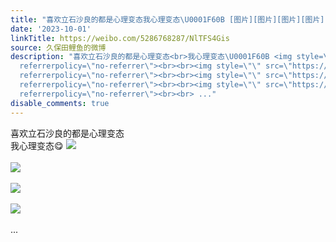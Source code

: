 ```yaml
---
title: "喜欢立石沙良的都是心理变态我心理变态\U0001F60B [图片][图片][图片][图片]"
date: '2023-10-01'
linkTitle: https://weibo.com/5286768287/NlTFS4Gis
source: 久保田鲤鱼的微博
description: "喜欢立石沙良的都是心理变态<br>我心理变态\U0001F60B <img style=\"\" src=\"https://tvax3.sinaimg.cn/large/005LMJWfgy1hig84aiqacj314w0n00u4.jpg\"
  referrerpolicy=\"no-referrer\"><br><br><img style=\"\" src=\"https://tvax2.sinaimg.cn/large/005LMJWfgy1hig84a483yj314w0n0myt.jpg\"
  referrerpolicy=\"no-referrer\"><br><br><img style=\"\" src=\"https://tvax1.sinaimg.cn/large/005LMJWfgy1hig84ayl0nj314w0n0wgu.jpg\"
  referrerpolicy=\"no-referrer\"><br><br><img style=\"\" src=\"https://tvax2.sinaimg.cn/large/005LMJWfgy1hig84c3lnhj314w0n0jst.jpg\"
  referrerpolicy=\"no-referrer\"><br><br> ..."
disable_comments: true
---
```

喜欢立石沙良的都是心理变态<br>我心理变态😋 <img style="" src="https://tvax3.sinaimg.cn/large/005LMJWfgy1hig84aiqacj314w0n00u4.jpg" referrerpolicy="no-referrer"><br><br><img style="" src="https://tvax2.sinaimg.cn/large/005LMJWfgy1hig84a483yj314w0n0myt.jpg" referrerpolicy="no-referrer"><br><br><img style="" src="https://tvax1.sinaimg.cn/large/005LMJWfgy1hig84ayl0nj314w0n0wgu.jpg" referrerpolicy="no-referrer"><br><br><img style="" src="https://tvax2.sinaimg.cn/large/005LMJWfgy1hig84c3lnhj314w0n0jst.jpg" referrerpolicy="no-referrer"><br><br> ...